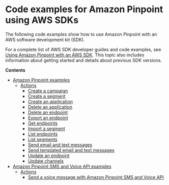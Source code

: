 # Code examples for Amazon Pinpoint using AWS SDKs<a name="service_code_examples"></a>

The following code examples show how to use Amazon Pinpoint with an AWS software development kit \(SDK\)\. 

For a complete list of AWS SDK developer guides and code examples, see [Using Amazon Pinpoint with an AWS SDK](sdk-general-information-section.md)\. This topic also includes information about getting started and details about previous SDK versions\.

**Contents**
+ [Amazon Pinpoint examples](service_code_examples_pinpoint.md)
  + [Actions](service_code_examples_pinpoint_actions.md)
    + [Create a campaign](example_pinpoint_CreateCampaign_section.md)
    + [Create a segment](example_pinpoint_CreateSegment_section.md)
    + [Create an application](example_pinpoint_CreateApp_section.md)
    + [Delete an application](example_pinpoint_DeleteApp_section.md)
    + [Delete an endpoint](example_pinpoint_DeleteEndpoint_section.md)
    + [Export an endpoint](example_pinpoint_CreateExportJob_section.md)
    + [Get endpoints](example_pinpoint_GetEndpoint_section.md)
    + [Import a segment](example_pinpoint_CreateImportJob_section.md)
    + [List endpoints](example_pinpoint_GetUserEndpoints_section.md)
    + [List segments](example_pinpoint_GetSegments_section.md)
    + [Send email and text messages](example_pinpoint_SendMessages_section.md)
    + [Send templated email and text messages](example_pinpoint_SendMessages_Templated_section.md)
    + [Update an endpoint](example_pinpoint_UpdateEndpoint_section.md)
    + [Update channels](example_pinpoint_GetSmsChannel_section.md)
+ [Amazon Pinpoint SMS and Voice API examples](service_code_examples_pinpoint-sms-voice.md)
  + [Actions](service_code_examples_pinpoint-sms-voice_actions.md)
    + [Send a voice message with Amazon Pinpoint SMS and Voice API](example_pinpoint-sms-voice_SendVoiceMessage_section.md)